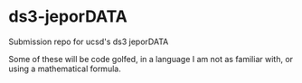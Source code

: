 # ds3-jeporDATA
Submission repo for ucsd's ds3 jeporDATA

Some of these will be code golfed, in a language I am not as familiar with, or using a mathematical formula.
